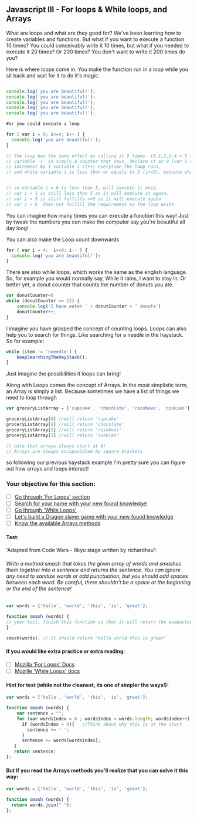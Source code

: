 ## Javascript III -  For loops & While loops, and Arrays

What are loops and what are they good for? We've been learning how to create variables and functions. But what if you want to execute a function 10 times? You could conceivably write it 10 times, but what if you needed to execute it 20 times? Or 200 times? You don't want to write it 200 times do you?

Here is where loops come in. You make the function run in a loop while you sit back and wait for it to do it's magic.

```javascript

console.log('you are beautiful!');
console.log('you are beautiful!');
console.log('you are beautiful!');
console.log('you are beautiful!');
console.log('you are beautiful!');

#or you could execute a loop

for ( var i = 0; i<=4; i++ ) {
  console.log('you are beautiful!');
}

// the loop has the same effect as calling it 5 times. (0,1,2,3,4 = 5 times)
// variable 'i' is simply a counter that says, declare it as 0 (var i = 0),
// increment by 1 variable i (i++) everytime the loop runs,
// and while variable i is less than or equals to 5 (i<=5), execute whatever is inside the loop.


// so variable i = 0 is less than 5, will execute it once,
// var i = 1 is still less than 5 so it will execute it again,
// var i = 5 is still fulfills <=5 so it will execute again
// var i = 6  does not fulfill the requirement so the loop exits
```

You can imagine how many times you can execute a function this way! Just by tweak the numbers you can make the computer say you're beautiful all day long!

You can also make the Loop count downwards

``` javascript
for ( var i = 4;  i>=0; i-- ) {
  console.log('you are beautiful!');
}
```

There are also while loops, which works the same as the english language. So, for example you would normally say, While it rains, I want to stay in. Or better yet, a donut counter that counts the number of donuts you ate.


```javascript
var donutCounter=0
while (donutCounter <= 12) {
    console.log('I have eaten ' + donutCounter + ' donuts')
    donutCounter++;
}
```

I imagine you have grasped the concept of counting loops. Loops can also help you to search for things. Like searching for a needle in the haystack. So for example:

```javascript
while (item != 'neeedle') {
    keepSearchingTheHayStack();
}
```

Just imagine the possibilities it loops can bring!

Along with Loops comes the concept of Arrays. In the most simplistic term, an Array is simply a list. Because sometimes we have a list of things we need to loop through

```javascript
var groceryListArray = ['cupcake', 'chocolate', 'rainbows', 'cookies'];

groceryListArray[0] //will return 'cupcake'
groceryListArray[1] //will return 'chocolate'
groceryListArray[2] //will return 'rainbows'
groceryListArray[3] //will return 'cookies'

// note that arrays always start at 0!
// Arrays are always encapsulated by square brackets
```

so following our previous haystack example I'm pretty sure you can figure out how arrays and loops interact!

### Your objective for this section:
- [ ] [Go through 'For Loops' section](https://www.codecademy.com/courses/javascript-beginner-en-NhsaT/0/1?curriculum_id=506324b3a7dffd00020bf661)
- [ ] [Search for your name with your new found knowledge!](https://www.codecademy.com/courses/javascript-beginner-en-XEDZA/0/2?curriculum_id=506324b3a7dffd00020bf661)
- [ ] [Go through 'While Loops'](https://www.codecademy.com/courses/javascript-beginner-en-ASGIv/0/1?curriculum_id=506324b3a7dffd00020bf661)
- [ ] [Let's build a Dragon slayer game with your new found knowledge](https://www.codecademy.com/courses/javascript-beginner-en-mrTNH-6VIZ9/0/1?curriculum_id=506324b3a7dffd00020bf661)
- [ ] [Know the available Arrays methods](https://developer.mozilla.org/en-US/docs/Web/JavaScript/Reference/Global_Objects/Array)

#### Test:

'Adapted from Code Wars - 8kyu stage written by richardhsu':
###### Write a method smash that takes the given array of words and smashes them together into a sentence and returns the sentence. You can ignore any need to sanitize words or add punctuation, but you should add spaces between each word. Be careful, there shouldn't be a space at the beginning or the end of the sentence!

``` javascript
var words = ['hello', 'world', 'this', 'is', 'great'];

function smash (words) {
// your test, finish this function so that it will return the exepected sentence
}

smash(words); // it should return "hello world this is great"
```

#### If you would like extra practice or extra reading:
- [ ] [Mozilla 'For Loops' Docs](https://developer.mozilla.org/en/docs/Web/JavaScript/Reference/Statements/for)
- [ ] [Mozille 'While Loops' docs](https://developer.mozilla.org/en-US/docs/Web/JavaScript/Reference/Statements/while)

#### Hint for test (while not the cleanest, its one of simpler the ways!):   

``` javascript
var words = ['hello', 'world', 'this', 'is', 'great'];

function smash (words) {
    var sentence = "";
    for (var wordsIndex = 0 ; wordsIndex < words.length; wordsIndex++) {
      if (wordsIndex > 0){   //Think about why this is at the start
        sentence += ' ';  
      }
      sentence += words[wordsIndex];
   }
   return sentence;
};
```

#### But If you read the Arrays methods you'll realize that you can solve it this way:

```javascript
var words = ['hello', 'world', 'this', 'is', 'great'];

function smash (words) {
  return words.join(" ");
};
```

